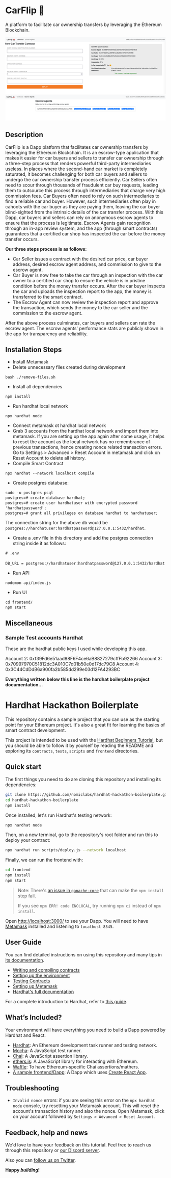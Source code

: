 # CarFlip 🚗
A platform to facilitate car ownership transfers by leveraging the Ethereum Blockchain. 

<img src="docs/app_image_1.png"/>
<img src="docs/app_image_2.png"/>

## Description
CarFlip is a Dapp platform that facilitates car ownership transfers by leveraging the Ethereum Blockchain. It is an escrow-type application that makes it easier for car buyers and sellers to transfer car ownership through a three-step process that renders powerful third-party intermediaries useless. In places where the second-hand car market is completely saturated, it becomes challenging for both car buyers and sellers to undergo the car ownership transfer process efficiently. Car Sellers often need to scour through thousands of fraudulent car buy requests, leading them to outsource this process through intermediaries that charge very high commission fees. Car Buyers often need to rely on such intermediaries to find a reliable car and buyer. However, such intermediaries often play in cahoots with the car buyer as they are paying them, leaving the car buyer blind-sighted from the intrinsic details of the car transfer process. With this Dapp, car buyers and sellers can rely on anonymous escrow agents to ensure that the process is legitimate. Escrow Agents gain recognition through an in-app review system, and the app (through smart contracts) guarantees that a certified car shop has inspected the car before the money transfer occurs. 

<b>Our three steps process is as follows:</b>
- Car Seller issues a contract with the desired car price, car buyer address, desired escrow agent address,  and commission to give to the escrow agent.  
- Car Buyer is now free to take the car through an inspection with the car owner to a certified car shop to ensure the vehicle is in pristine condition before the money transfer occurs. After the car buyer inspects the car and uploads the inspection report to the app, the money is transferred to the smart contract. 
- The Escrow Agent can now review the inspection report and approve the transaction, which sends the money to the car seller and the commission to the escrow agent.

After the above process culminates, car buyers and sellers can rate the escrow agent. The escrow agents' performance stats are publicly shown in the app for transparency and reliability. 


## Installation Steps

- Install Metamask
- Delete unnecessary files created during development
```
bash ./remove-files.sh
```
- Install all dependencies
```
npm install
```
- Run hardhat local network
```
npx hardhat node
```
- Connect metamask ot hardhat local network
- Grab 3 accounts from the hardhat local network and import them into metamask. If you are setting up the app again after some usage, it helps to reset the account as the local network has no remembrance of previous transactions, hence creating nonce related transaction errors. Go to Settings > Advanced > Reset Account in metamask and click on Reset Account to delete all history. 
- Compile Smart Contract
```
npx hardhat --network localhost compile
```
- Create postgres database: 
```
sudo -u postgres psql
postgres=# create database hardhat;
postgres=# create user hardhatuser with encrypted password 'hardhatpassword';
postgres=# grant all privileges on database hardhat to hardhatuser;
```
The connection string for the above db would be ```postgres://hardhatuser:hardhatpassword@127.0.0.1:5432/hardhat```.

- Create a .env file in this directory and add the postgres connection string inside it as follows:
```
# .env

DB_URL = postgres://hardhatuser:hardhatpassword@127.0.0.1:5432/hardhat
```


-  Run API
```
nodemon api/index.js
```

- Run UI

```
cd frontend/
npm start
```

## Miscellaneous 
### Sample Test accounts Hardhat 
These are the hardhat public keys I used while developing this app. 

Account 2: 0xf39Fd6e51aad88F6F4ce6aB8827279cffFb92266
Account 3: 0x70997970C51812dc3A010C7d01b50e0d17dc79C8
Account 4: 0x3C44CdDdB6a900fa2b585dd299e03d12FA4293BC



<b>Everything written below this line is the hardhat boilerplate project documentation...</b>

# Hardhat Hackathon Boilerplate

This repository contains a sample project that you can use as the starting point
for your Ethereum project. It's also a great fit for learning the basics of
smart contract development.

This project is intended to be used with the
[Hardhat Beginners Tutorial](https://hardhat.org/tutorial), but you should be
able to follow it by yourself by reading the README and exploring its
`contracts`, `tests`, `scripts` and `frontend` directories.

## Quick start

The first things you need to do are cloning this repository and installing its
dependencies:

```sh
git clone https://github.com/nomiclabs/hardhat-hackathon-boilerplate.git
cd hardhat-hackathon-boilerplate
npm install
```

Once installed, let's run Hardhat's testing network:

```sh
npx hardhat node
```

Then, on a new terminal, go to the repository's root folder and run this to
deploy your contract:

```sh
npx hardhat run scripts/deploy.js --network localhost
```

Finally, we can run the frontend with:

```sh
cd frontend
npm install
npm start
```

> Note: There's [an issue in `ganache-core`](https://github.com/trufflesuite/ganache-core/issues/650) that can make the `npm install` step fail. 
>
> If you see `npm ERR! code ENOLOCAL`, try running `npm ci` instead of `npm install`.

Open [http://localhost:3000/](http://localhost:3000/) to see your Dapp. You will
need to have [Metamask](https://metamask.io) installed and listening to
`localhost 8545`.

## User Guide

You can find detailed instructions on using this repository and many tips in [its documentation](https://hardhat.org/tutorial).

- [Writing and compiling contracts](https://hardhat.org/tutorial/writing-and-compiling-contracts/)
- [Setting up the environment](https://hardhat.org/tutorial/setting-up-the-environment/)
- [Testing Contracts](https://hardhat.org/tutorial/testing-contracts/)
- [Setting up Metamask](https://hardhat.org/tutorial/hackathon-boilerplate-project.html#how-to-use-it)
- [Hardhat's full documentation](https://hardhat.org/getting-started/)

For a complete introduction to Hardhat, refer to [this guide](https://hardhat.org/getting-started/#overview).

## What’s Included?

Your environment will have everything you need to build a Dapp powered by Hardhat and React.

- [Hardhat](https://hardhat.org/): An Ethereum development task runner and testing network.
- [Mocha](https://mochajs.org/): A JavaScript test runner.
- [Chai](https://www.chaijs.com/): A JavaScript assertion library.
- [ethers.js](https://docs.ethers.io/v5/): A JavaScript library for interacting with Ethereum.
- [Waffle](https://github.com/EthWorks/Waffle/): To have Ethereum-specific Chai assertions/mathers.
- [A sample frontend/Dapp](./frontend): A Dapp which uses [Create React App](https://github.com/facebook/create-react-app).

## Troubleshooting

- `Invalid nonce` errors: if you are seeing this error on the `npx hardhat node`
  console, try resetting your Metamask account. This will reset the account's
  transaction history and also the nonce. Open Metamask, click on your account
  followed by `Settings > Advanced > Reset Account`.

## Feedback, help and news

We'd love to have your feedback on this tutorial. Feel free to reach us through
this repository or [our Discord server](https://invite.gg/HardhatSupport).

Also you can [follow us on Twitter](https://twitter.com/HardhatHQ).

**Happy _building_!**
